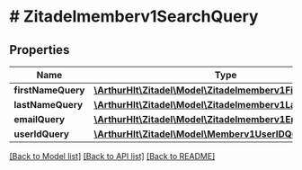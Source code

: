 # # Zitadelmemberv1SearchQuery

## Properties

Name | Type | Description | Notes
------------ | ------------- | ------------- | -------------
**firstNameQuery** | [**\ArthurHlt\Zitadel\Model\Zitadelmemberv1FirstNameQuery**](Zitadelmemberv1FirstNameQuery.md) |  | [optional]
**lastNameQuery** | [**\ArthurHlt\Zitadel\Model\Zitadelmemberv1LastNameQuery**](Zitadelmemberv1LastNameQuery.md) |  | [optional]
**emailQuery** | [**\ArthurHlt\Zitadel\Model\Zitadelmemberv1EmailQuery**](Zitadelmemberv1EmailQuery.md) |  | [optional]
**userIdQuery** | [**\ArthurHlt\Zitadel\Model\Memberv1UserIDQuery**](Memberv1UserIDQuery.md) |  | [optional]

[[Back to Model list]](../../README.md#models) [[Back to API list]](../../README.md#endpoints) [[Back to README]](../../README.md)
